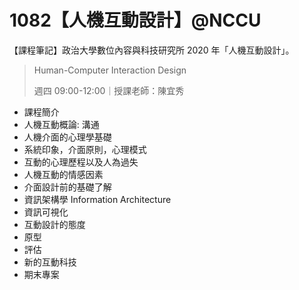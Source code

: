 # 1082【人機互動設計】@NCCU

【課程筆記】政治大學數位內容與科技研究所 2020 年「人機互動設計」。

> Human-Computer Interaction Design
> 
> 週四 09:00-12:00｜授課老師：陳宜秀

- 課程簡介
- 人機互動概論: 溝通
- 人機介面的心理學基礎
- 系統印象，介面原則，心理模式
- 互動的心理歷程以及人為過失
- 人機互動的情感因素
- 介面設計前的基礎了解
- 資訊架構學 Information Architecture
- 資訊可視化
- 互動設計的態度
- 原型
- 評估
- 新的互動科技
- 期末專案
